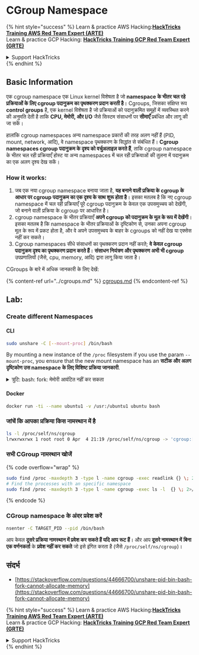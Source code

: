 # CGroup Namespace

{% hint style="success" %}
Learn & practice AWS Hacking:<img src="/.gitbook/assets/arte.png" alt="" data-size="line">[**HackTricks Training AWS Red Team Expert (ARTE)**](https://training.hacktricks.xyz/courses/arte)<img src="/.gitbook/assets/arte.png" alt="" data-size="line">\
Learn & practice GCP Hacking: <img src="/.gitbook/assets/grte.png" alt="" data-size="line">[**HackTricks Training GCP Red Team Expert (GRTE)**<img src="/.gitbook/assets/grte.png" alt="" data-size="line">](https://training.hacktricks.xyz/courses/grte)

<details>

<summary>Support HackTricks</summary>

* Check the [**subscription plans**](https://github.com/sponsors/carlospolop)!
* **Join the** 💬 [**Discord group**](https://discord.gg/hRep4RUj7f) or the [**telegram group**](https://t.me/peass) or **follow** us on **Twitter** 🐦 [**@hacktricks\_live**](https://twitter.com/hacktricks\_live)**.**
* **Share hacking tricks by submitting PRs to the** [**HackTricks**](https://github.com/carlospolop/hacktricks) and [**HackTricks Cloud**](https://github.com/carlospolop/hacktricks-cloud) github repos.

</details>
{% endhint %}

## Basic Information

एक cgroup namespace एक Linux kernel विशेषता है जो **namespace के भीतर चल रहे प्रक्रियाओं के लिए cgroup पदानुक्रम का पृथक्करण प्रदान करती है**। Cgroups, जिसका संक्षिप्त रूप **control groups** है, एक kernel विशेषता है जो प्रक्रियाओं को पदानुक्रमित समूहों में व्यवस्थित करने की अनुमति देती है ताकि **CPU, मेमोरी, और I/O** जैसे सिस्टम संसाधनों पर **सीमाएँ** प्रबंधित और लागू की जा सकें।

हालांकि cgroup namespaces अन्य namespace प्रकारों की तरह अलग नहीं हैं (PID, mount, network, आदि), वे namespace पृथक्करण के सिद्धांत से संबंधित हैं। **Cgroup namespaces cgroup पदानुक्रम के दृश्य को वर्चुअलाइज़ करते हैं**, ताकि cgroup namespace के भीतर चल रही प्रक्रियाएँ होस्ट या अन्य namespaces में चल रही प्रक्रियाओं की तुलना में पदानुक्रम का एक अलग दृश्य देख सकें।

### How it works:

1. जब एक नया cgroup namespace बनाया जाता है, **यह बनाने वाली प्रक्रिया के cgroup के आधार पर cgroup पदानुक्रम का एक दृश्य के साथ शुरू होता है**। इसका मतलब है कि नए cgroup namespace में चल रही प्रक्रियाएँ पूरे cgroup पदानुक्रम के केवल एक उपसमुच्चय को देखेंगी, जो बनाने वाली प्रक्रिया के cgroup पर आधारित है।
2. cgroup namespace के भीतर प्रक्रियाएँ **अपने cgroup को पदानुक्रम के मूल के रूप में देखेंगी**। इसका मतलब है कि namespace के भीतर प्रक्रियाओं के दृष्टिकोण से, उनका अपना cgroup मूल के रूप में प्रकट होता है, और वे अपने उपसमुच्चय के बाहर के cgroups को नहीं देख या एक्सेस नहीं कर सकते।
3. Cgroup namespaces सीधे संसाधनों का पृथक्करण प्रदान नहीं करते; **वे केवल cgroup पदानुक्रम दृश्य का पृथक्करण प्रदान करते हैं**। **संसाधन नियंत्रण और पृथक्करण अभी भी cgroup** उपप्रणालियों (जैसे, cpu, memory, आदि) द्वारा लागू किया जाता है।

CGroups के बारे में अधिक जानकारी के लिए देखें:

{% content-ref url="../cgroups.md" %}
[cgroups.md](../cgroups.md)
{% endcontent-ref %}

## Lab:

### Create different Namespaces

#### CLI
```bash
sudo unshare -C [--mount-proc] /bin/bash
```
By mounting a new instance of the `/proc` filesystem if you use the param `--mount-proc`, you ensure that the new mount namespace has an **सटीक और अलग दृष्टिकोण उस namespace के लिए विशिष्ट प्रक्रिया जानकारी**.

<details>

<summary>त्रुटि: bash: fork: मेमोरी आवंटित नहीं कर सकता</summary>

जब `unshare` को `-f` विकल्प के बिना निष्पादित किया जाता है, तो Linux द्वारा नए PID (प्रक्रिया आईडी) namespaces को संभालने के तरीके के कारण एक त्रुटि उत्पन्न होती है। मुख्य विवरण और समाधान नीचे दिए गए हैं:

1. **समस्या का विवरण**:
- Linux कर्नेल एक प्रक्रिया को `unshare` सिस्टम कॉल का उपयोग करके नए namespaces बनाने की अनुमति देता है। हालाँकि, नए PID namespace (जिसे "unshare" प्रक्रिया कहा जाता है) के निर्माण की शुरुआत करने वाली प्रक्रिया नए namespace में नहीं जाती; केवल इसकी बाल प्रक्रियाएँ जाती हैं।
- `%unshare -p /bin/bash%` चलाने से `/bin/bash` उसी प्रक्रिया में शुरू होता है जैसे `unshare`। परिणामस्वरूप, `/bin/bash` और इसकी बाल प्रक्रियाएँ मूल PID namespace में होती हैं।
- नए namespace में `/bin/bash` की पहली बाल प्रक्रिया PID 1 बन जाती है। जब यह प्रक्रिया समाप्त होती है, तो यह namespace की सफाई को ट्रिगर करती है यदि कोई अन्य प्रक्रियाएँ नहीं हैं, क्योंकि PID 1 का विशेष कार्य अनाथ प्रक्रियाओं को अपनाना है। Linux कर्नेल तब उस namespace में PID आवंटन को अक्षम कर देगा।

2. **परिणाम**:
- नए namespace में PID 1 का समाप्त होना `PIDNS_HASH_ADDING` ध्वज की सफाई की ओर ले जाता है। इसका परिणाम यह होता है कि नए प्रक्रिया बनाने के समय `alloc_pid` फ़ंक्शन नए PID को आवंटित करने में विफल रहता है, जिससे "मेमोरी आवंटित नहीं कर सकता" त्रुटि उत्पन्न होती है।

3. **समाधान**:
- समस्या को `unshare` के साथ `-f` विकल्प का उपयोग करके हल किया जा सकता है। यह विकल्प `unshare` को नए PID namespace बनाने के बाद एक नई प्रक्रिया बनाने के लिए मजबूर करता है।
- `%unshare -fp /bin/bash%` निष्पादित करने से यह सुनिश्चित होता है कि `unshare` कमांड स्वयं नए namespace में PID 1 बन जाता है। `/bin/bash` और इसकी बाल प्रक्रियाएँ फिर इस नए namespace में सुरक्षित रूप से समाहित होती हैं, PID 1 के पूर्ववर्ती समाप्त होने को रोकती हैं और सामान्य PID आवंटन की अनुमति देती हैं।

यह सुनिश्चित करके कि `unshare` `-f` ध्वज के साथ चलता है, नया PID namespace सही ढंग से बनाए रखा जाता है, जिससे `/bin/bash` और इसकी उप-प्रक्रियाएँ बिना मेमोरी आवंटन त्रुटि का सामना किए कार्य कर सकती हैं।

</details>

#### Docker
```bash
docker run -ti --name ubuntu1 -v /usr:/ubuntu1 ubuntu bash
```
### &#x20;जांचें कि आपका प्रक्रिया किस नामस्थान में है
```bash
ls -l /proc/self/ns/cgroup
lrwxrwxrwx 1 root root 0 Apr  4 21:19 /proc/self/ns/cgroup -> 'cgroup:[4026531835]'
```
### सभी CGroup नामस्थान खोजें

{% code overflow="wrap" %}
```bash
sudo find /proc -maxdepth 3 -type l -name cgroup -exec readlink {} \; 2>/dev/null | sort -u
# Find the processes with an specific namespace
sudo find /proc -maxdepth 3 -type l -name cgroup -exec ls -l  {} \; 2>/dev/null | grep <ns-number>
```
{% endcode %}

### CGroup namespace के अंदर प्रवेश करें
```bash
nsenter -C TARGET_PID --pid /bin/bash
```
आप केवल **दूसरे प्रक्रिया नामस्थान में प्रवेश कर सकते हैं यदि आप रूट हैं**। और आप **दूसरे नामस्थान में** **बिना एक वर्णनकर्ता** के **प्रवेश नहीं कर सकते** जो इसे इंगित करता है (जैसे `/proc/self/ns/cgroup`)।

## संदर्भ
* [https://stackoverflow.com/questions/44666700/unshare-pid-bin-bash-fork-cannot-allocate-memory](https://stackoverflow.com/questions/44666700/unshare-pid-bin-bash-fork-cannot-allocate-memory)

{% hint style="success" %}
Learn & practice AWS Hacking:<img src="/.gitbook/assets/arte.png" alt="" data-size="line">[**HackTricks Training AWS Red Team Expert (ARTE)**](https://training.hacktricks.xyz/courses/arte)<img src="/.gitbook/assets/arte.png" alt="" data-size="line">\
Learn & practice GCP Hacking: <img src="/.gitbook/assets/grte.png" alt="" data-size="line">[**HackTricks Training GCP Red Team Expert (GRTE)**<img src="/.gitbook/assets/grte.png" alt="" data-size="line">](https://training.hacktricks.xyz/courses/grte)

<details>

<summary>Support HackTricks</summary>

* Check the [**subscription plans**](https://github.com/sponsors/carlospolop)!
* **Join the** 💬 [**Discord group**](https://discord.gg/hRep4RUj7f) or the [**telegram group**](https://t.me/peass) or **follow** us on **Twitter** 🐦 [**@hacktricks\_live**](https://twitter.com/hacktricks\_live)**.**
* **Share hacking tricks by submitting PRs to the** [**HackTricks**](https://github.com/carlospolop/hacktricks) and [**HackTricks Cloud**](https://github.com/carlospolop/hacktricks-cloud) github repos.

</details>
{% endhint %}
